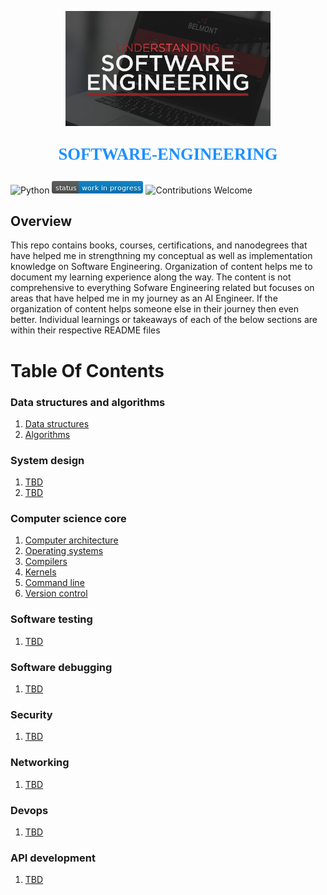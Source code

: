 <p align="center"><img width=65% src="images/softawre-engineering.jpg"></p>

<p align="center" style="color:DodgerBlue; font-family:cambria; font-variant: normal; font-size:20pt; font-weight:bold; font-weight: 900">SOFTWARE-ENGINEERING 
</p>

![Python](https://camo.githubusercontent.com/de59e8e9b410aa0b9479b114040c06468ef33cfc/68747470733a2f2f696d672e736869656c64732e696f2f62616467652f707974686f6e2d76332e362b2d626c75652e737667) ![Status](images/status-work-in-progress.png) ![Contributions Welcome](https://camo.githubusercontent.com/72f84692f9f89555c176bb9e0eca9cf08d97fec9/68747470733a2f2f696d672e736869656c64732e696f2f62616467652f636f6e747269627574696f6e732d77656c636f6d652d6f72616e67652e737667)

## **Overview**
This repo contains books, courses, certifications, and nanodegrees that have helped me in strengthning my conceptual as well as implementation knowledge on Software Engineering.  Organization of content helps me to document my learning experience along the way. The content is not comprehensive to everything Sofware Engineering related but focuses on areas that have helped me in my journey as an AI Engineer. If the organization of content helps someone else in their journey then even better. Individual learnings or takeaways of each of the below sections are within their respective README files 

# **Table Of Contents**

### **Data structures and algorithms**
1. [Data structures]()
2. [Algorithms]()


### **System design**
1. [TBD]()
2. [TBD]()


### **Computer science core**
1. [Computer architecture]()
2. [Operating systems]()
3. [Compilers]()
4. [Kernels]()
5. [Command line]()
6. [Version control]()


### **Software testing**
1. [TBD]()


### **Software debugging**
1. [TBD]()


### **Security**
1. [TBD]()


### **Networking**
1. [TBD]()


### **Devops**
1. [TBD]()


### **API development**
1. [TBD]()

